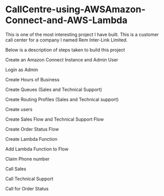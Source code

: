 # CallCentre-using-AWSAmazon-Connect-and-AWS-Lambda

This is one of the most interesting project I have built. This is a customer call center for a company I named Rem Inter-Link Limited.

Below is a description of steps taken to build this project

Create an Amazon Connect Instance and Admin User

Login as Admin

Create Hours of Business

Create Queues (Sales and Technical Support)

Create Routing Profiles (Sales and Technical support)

Create users

Create Sales Flow and Technical Support Flow

Create Order Status Flow

Create Lambda Function

Add Lambda Function to Flow

Claim Phone number

Call Sales

Call Technical Support

Call for Order Status
